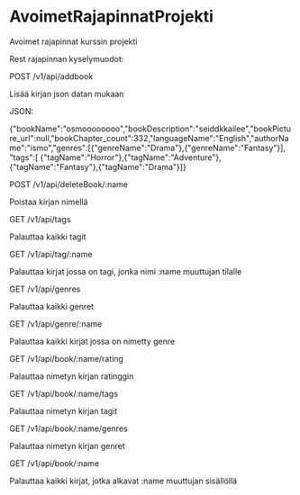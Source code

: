 # AvoimetRajapinnatProjekti
Avoimet rajapinnat kurssin projekti

Rest rajapinnan kyselymuodot:

POST /v1/api/addbook

Lisää kirjan json datan mukaan

JSON: 

{"bookName":"osmoooooooo","bookDescription":"seiddkkailee","bookPicture_url":null,"bookChapter_count":332,"languageName":"English","authorName":"ismo","genres":[{"genreName":"Drama"},{"genreName":"Fantasy"}],
 "tags":[ {"tagName":"Horror"},{"tagName":"Adventure"},{"tagName":"Fantasy"},{"tagName":"Drama"}]}
 
POST /v1/api/deleteBook/:name

Poistaa kirjan nimellä


GET /v1/api/tags

Palauttaa kaikki tagit


GET /v1/api/tag/:name

Palauttaa kirjat jossa on tagi, jonka nimi :name muuttujan tilalle


GET /v1/api/genres

Palauttaa kaikki genret


GET /v1/api/genre/:name

Palauttaa kaikki kirjat jossa on nimetty genre


GET /v1/api/book/:name/rating

Palauttaa nimetyn kirjan ratinggin


GET /v1/api/book/:name/tags

Palauttaa nimetyn kirjan tagit


GET /v1/api/book/:name/genres

Palauttaa nimetyn kirjan genret


GET /v1/api/book/:name

Palauttaa kaikki kirjat, jotka alkavat :name muuttujan sisällöllä